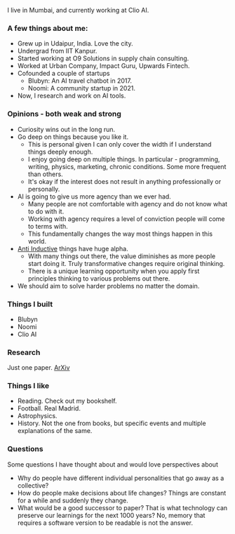 I live in Mumbai, and currently working at Clio AI.  

### A few things about me: 

- Grew up in Udaipur, India. Love the city.
- Undergrad from IIT Kanpur.
- Started working at O9 Solutions in supply chain consulting.
- Worked at Urban Company, Impact Guru, Upwards Fintech.
- Cofounded a couple of startups
  - Blubyn: An AI travel chatbot in 2017.
  - Noomi: A community startup in 2021.   
- Now, I research and work on AI tools.

### Opinions - both weak and strong

- Curiosity wins out in the long run.
- Go deep on things because you like it. 
  - This is personal given I can only cover the width if I understand things deeply enough.
  - I enjoy going deep on multiple things. In particular - programming, writing, physics, marketing, chronic conditions. Some more frequent than others.
  - It's okay if the interest does not result in anything professionally or personally.
- AI is going to give us more agency than we ever had.
  - Many people are not comfortable with agency and do not know what to do with it.
  - Working with agency requires a level of conviction people will come to terms with. 
  - This fundamentally changes the way most things happen in this world.
- [Anti Inductive](https://slatestarcodex.com/2015/01/11/the-phatic-and-the-anti-inductive/) things have huge alpha.
  - With many things out there, the value diminishes as more people start doing it. Truly transformative changes require original thinking.
  - There is a unique learning opportunity when you apply first principles thinking to various problems out there. 
- We should aim to solve harder problems no matter the domain.

### Things I built
- Blubyn
- Noomi
- Clio AI

### Research
Just one paper. [ArXiv](https://arxiv.org/abs/2409.17171)

### Things I like
- Reading. Check out my bookshelf.
- Football. Real Madrid.
- Astrophysics.
- History. Not the one from books, but specific events and multiple explanations of the same. 

### Questions
Some questions I have thought about and would love perspectives about
- Why do people have different individual personalities that go away as a collective? 
- How do people make decisions about life changes? Things are constant for a while and suddenly they change.
- What would be a good successor to paper? That is what technology can preserve our learnings for the next 1000 years? No, memory that requires a software version to be readable is not the answer. 
